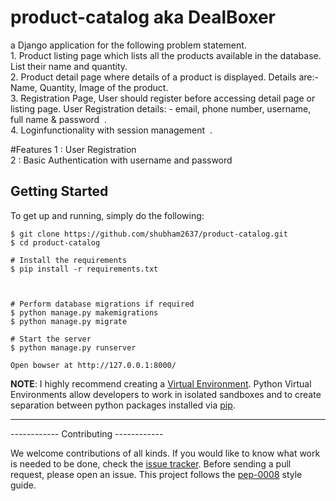 # product-catalog aka DealBoxer
a Django application for the following problem statement. <br> 1. Product listing page which lists all the products available in the database. List their name and quantity.<br> 2. Product detail page where details of a product is displayed. Details are:- Name, Quantity, Image of the product. <br> 3. Registration Page​,  User should register before accessing detail page or listing page. User Registration details: - email, phone number, username, full name &amp; password ​ .
 <br>4. Login​ functionality with ​session management ​ .   

#Features
1 : User Registration <br>
2 : Basic Authentication with username and password


Getting Started
---------------
To get up and running, simply do the following:

    $ git clone https://github.com/shubham2637/product-catalog.git
    $ cd product-catalog

    # Install the requirements
    $ pip install -r requirements.txt



    # Perform database migrations if required
    $ python manage.py makemigrations
    $ python manage.py migrate
    
    # Start the server
    $ python manage.py runserver
    
    Open bowser at http://127.0.0.1:8000/


**NOTE**: I highly recommend creating a [Virtual Environment](http://docs.python-guide.org/en/latest/dev/virtualenvs/). Python Virtual Environments allow developers to work in isolated sandboxes and to create separation between python packages installed via [pip](https://pypi.python.org/pypi/pip).

<hr>
------------
Contributing
------------

We welcome contributions of all kinds. If you would like to know what work is needed to be done, check the [issue tracker](https://github.com/DrkSephy/django-hackathon-starter/issues). Before sending a pull request, please open an issue. This project follows the [pep-0008](https://www.python.org/dev/peps/pep-0008/) style guide.
